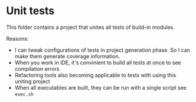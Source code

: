 # Unit tests
This folder contains a project that unites all tests of build-in modules.

Reasons:
- I can tweak configurations of tests in project generation phase. So I can make them generate coverage information.
- When you work in IDE, it's convinient to build all tests at once to see compilation errors
- Refactoring tools also becoming applicable to tests with using this uniting project
- When all executables are built, they can be run with a single script see `exec.sh`
